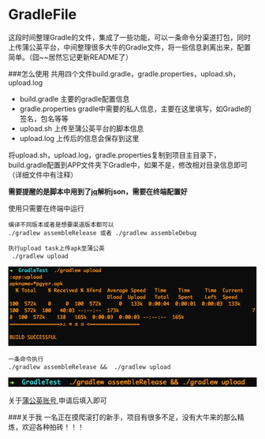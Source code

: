 # GradleFile
这段时间整理Gradle的文件，集成了一些功能，可以一条命令分渠道打包，同时上传蒲公英平台，中间整理很多大牛的Gradle文件，将一些信息剥离出来，配置简单。（囧~~居然忘记更新README了）


###怎么使用
共用四个文件build.gradle，gradle.properties，upload.sh，upload.log

- build.gradle 主要的gradle配置信息
- gradle.properties gradle中需要的私人信息，主要在这里填写，如Gradle的签名，包名等等
- upload.sh 上传至蒲公英平台的脚本信息
- upload.log 上传后的信息会保存到这里

将upload.sh，upload.log，gradle.properties复制到项目主目录下，build.gradle配置到APP文件夹下Gradle中，如果不是，修改相对目录信息即可（详细文件中有注释）

**需要提醒的是脚本中用到了[jq](http://stedolan.github.io/jq/download/)解析json，需要在终端配置好**

使用只需要在终端中运行

```
编译不同版本或者是想要渠道版本都可以
./gradlew assembleRelease 或者 ./gradlew assembleDebug
```

```
执行upload task上传apk至蒲公英
 ./gradlew upload
```
![upload](./screenshot/upload.png)

```
一条命令执行
./gradlew assembleRelease &&  ./gradlew upload
```
![build](./screenshot/build.png)

关于[蒲公英账号](http://www.pgyer.com/),申请后填入即可

###关于我
一名正在摸爬滚打的新手，项目有很多不足，没有大牛来的那么精炼，欢迎各种拍砖！！！
